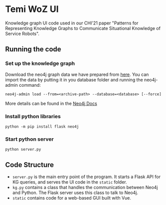 # Temi WoZ UI
Knowledge graph UI code used in our CHI'21 paper "Patterns for Representing Knowledge Graphs to Communicate Situational Knowledge of Service Robots".

## Running the code

### Set up the knowledge graph
Download the neo4j graph data we have prepared from [here](). You can import the data by putting it in you database folder and running the neo4j-admin command:
```
neo4j-admin load --from=<archive-path> --database=<database> [--force]
```
More details can be found in the [Neo4j Docs](https://neo4j.com/docs/operations-manual/current/tools/dump-load/)


### Install python libraries
```
python -m pip install flask neo4j
```

### Start python server
```
python server.py
```

## Code Structure
* `server.py` is the main entry point of the program. It starts a Flask API for KG queries, and serves the UI code in the `static` folder.
* `kg.py` contains a class that handles the communication between Neo4j and Python. The Flask server uses this class to talk to Neo4j.
* `static` contains code for a web-based GUI built with Vue.

